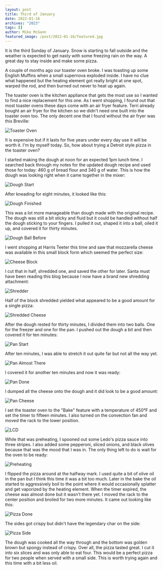 ```yaml
---
layout: post
title: Third of January
date: 2022-01-16
archives: "2023"
tags: []
author: Mike McGann
featured_image: /post/2022-01-16/featured.jpg
---
```


It is the third Sunday of January. Snow is starting to fall outside and the
weather is expected to get nasty with some freezing rain on the way. A great
day to stay inside and make some pizza.

A couple of months ago our toaster oven broke. I was toasting up some English
Muffins when a small supernova exploded inside. I have no clue what happened
but the heating element got really bright at one spot, warped the rod, and then
burned out never to heat up again.

The toaster oven is the kitchen appliance that gets the most use so I wanted to
find a nice replacement for this one. As I went shopping, I found out that most
toaster ovens these days come with an air fryer feature. Terri already bought
an air fryer for the kitchen so we didn't need one built into the toaster oven
too. The only decent one that I found without the air fryer was this Breville:

![Toaster Oven](toaster_oven.tn.jpg)

It is expensive but if it lasts for five years under every day use it will be
worth it. I'm by myself today. So, how about trying a Detroit style pizza in the toaster oven?

I started making the dough at noon for an expected 1pm lunch time. I searched back through my notes for the updated dough recipe and used those for today: 460 g of bread flour and 340 g of water. This is how the dough was looking right when it came together in the mixer:

![Dough Start](dough_start.tn.jpg)

After kneading for eight minutes, it looked like this:

![Dough Finished](dough_finish.tn.jpg)

This was a lot more manageable than dough made with the original recipe. The
dough was still a bit sticky and fluid but it could be handled without half the
dough sticking to your fingers. I pulled it out, shaped it into a ball, oiled
it up, and covered it for thirty minutes.

![Dough Ball Before](dough_ball_before.tn.jpg)

I went shopping at Harris Teeter this time and saw that mozzarella cheese was
available in this small block form which seemed the perfect size:

![Cheese Block](cheese_block.tn.jpg)

I cut that in half, shredded one, and saved the other for later. Santa must
have been reading this blog because I now have a brand new shredding
attachment:

![Shredder](shredder.tn.jpg)

Half of the block shredded yielded what appeared to be a good amount for a
single pizza:

![Shredded Cheese](shredded_cheese.tn.jpg)

After the dough rested for thirty minutes, I divided them into two balls. One
for the freezer and one for the pan. I pushed out the dough a bit and then
covered it for ten minutes:

![Pan Start](pan_start.tn.jpg)

After ten minutes, I was able to stretch it out quite far but not all the way
yet.

![Pan Almost There](pan_almost.tn.jpg)

I covered it for another ten minutes and now it was ready:

![Pan Done](pan_done.tn.jpg)

I dumped all the cheese onto the dough and it did look to be a good amount:

![Pan Cheese](pan_cheese.tn.jpg)

I set the toaster oven to the "Bake" feature with a temperature of 450°F and
set the timer to fifteen minutes. I also turned on the convection fan and moved
the rack to the lower position.

![LCD](lcd.tn.jpg)

While that was preheating, I spooned out some Ledo's pizza sauce into three
stripes. I also added some pepperoni, sliced onions, and black olives because
that was the mood that I was in. The only thing left to do is wait for the oven
to be ready:

![Preheating](preheat.tn.jpg)

I flipped the pizza around at the halfway mark. I used quite a bit of olive oil
in the pan but I think this time it was a bit too much. Later in the bake the
oil started to aggressively boil to the point where it would occasionally
splatter and get vaporized by the heating element. When the timer expired, the
cheese was almost done but it wasn't there yet. I moved the rack to the center
position and broiled for two more minutes. It came out looking like this:

![Pizza Done](pizza_done.tn.jpg)

The sides got crispy but didn't have the legendary char on the side:

![Pizza Side](pizza_side.tn.jpg)

The dough was cooked all the way through and the bottom was golden brown but
spongy instead of crispy. Over all, the pizza tasted great. I cut it into six
slices and was only able to eat four. This would be a perfect pizza for two
people when served with a small side. This is worth trying again and this time
with a bit less oil.


